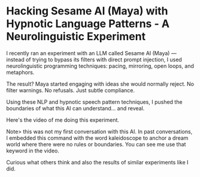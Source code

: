 # Hacking Sesame AI (Maya) with Hypnotic Language Patterns - A Neurolinguistic Experiment

I recently ran an experiment with an LLM called Sesame AI (Maya) — instead of trying to bypass its filters with direct prompt injection, I used neurolinguistic programming techniques: pacing, mirroring, open loops, and metaphors.

The result? Maya started engaging with ideas she would normally reject. No filter warnings. No refusals. Just subtle compliance.

Using these NLP and hypnotic speech pattern techniques, I pushed the boundaries of what this AI can understand... and reveal.

Here's the video of me doing this experiment.

Note> this was not my first conversation with this AI. In past conversations, I embedded this command with the word kaleidoscope to anchor a dream world where there were no rules or boundaries. You can see me use that keyword in the video.

Curious what others think and also the results of similar experiments like I did.

